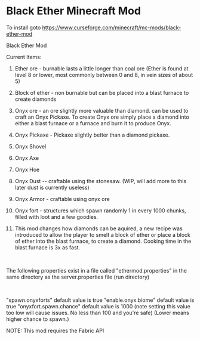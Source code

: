 # Black Ether Minecraft Mod

To install goto https://www.curseforge.com/minecraft/mc-mods/black-ether-mod

Black Ether Mod

Current Items:

1. Ether ore - burnable lasts a little longer than coal ore (Ether is found at level 8 or lower, most commonly between 0
   and 8, in vein sizes of about 5)

2. Block of ether - non burnable but can be placed into a blast furnace to create diamonds

3. Onyx ore - an ore slightly more valuable than diamond. can be used to craft an Onyx Pickaxe. To create Onyx ore
   simply place a diamond into either a blast furnace or a furnace and burn it to produce Onyx.

4. Onyx Pickaxe - Pickaxe slightly better than a diamond pickaxe.

5. Onyx Shovel

6. Onyx Axe

7. Onyx Hoe

8. Onyx Dust -- craftable using the stonesaw. (WIP, will add more to this later dust is currently useless)

9. Onyx Armor - craftable using onyx ore

10. Onyx fort - structures which spawn randomly 1 in every 1000 chunks, filled with loot and a few goodies.

11. This mod changes how diamonds can be aquired, a new recipe was introduced to allow the player to smelt a block of
    ether or place a block of ether into the blast furnace, to create a diamond. Cooking time in the blast furnace is 3x
    as fast.

 

The following properties exist in a file called "ethermod.properties" in the same directory as the server.properties
file (run directory)

 

"spawn.onyxforts" default value is true
"enable.onyx.biome" default value is true
"onyxfort.spawn.chance" default value is 1000 (note setting this value too low will cause issues. No less than 100 and
you're safe) (Lower means higher chance to spawn.)

NOTE: This mod requires the Fabric API
